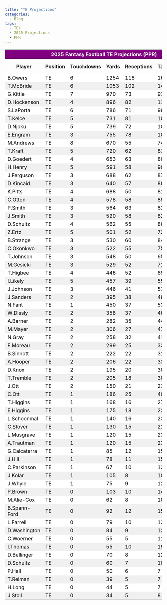 ```yaml
---
title: "TE Projections"
categories:
  - Blog
tags:
  - TEs
  - 2025 Projections
  - PPR
---
```


<table>
  <tr style="background-color: purple; color: white;">
    <th colspan="7"><b>2025 Fantasy Football TE Projections (PPR)</b></th>
  </tr>
  <tr>
    <th>Player</th>
    <th>Position</th>
    <th>Touchdowns</th>
    <th>Yards</th>
    <th>Receptions</th>
    <th>Targets</th>
    <th>Fantasy Points</th>
  </tr>
  <tr style="background-color: white; color: black;">
    <td>B.Owers</td>
    <td>TE</td>
    <td>6</td>
    <td>1254</td>
    <td>118</td>
    <td>161</td>
    <td>280</td>
  </tr>
  <tr style="background-color: #f0f0f0; color: black;">
    <td>T.McBride</td>
    <td>TE</td>
    <td>6</td>
    <td>1053</td>
    <td>102</td>
    <td>145</td>
    <td>243</td>
  </tr>
  <tr style="background-color: white; color: black;">
    <td>G.Kittle</td>
    <td>TE</td>
    <td>7</td>
    <td>970</td>
    <td>73</td>
    <td>97</td>
    <td>226</td>
  </tr>
  <tr style="background-color: #f0f0f0; color: black;">
    <td>D.Hockenson</td>
    <td>TE</td>
    <td>4</td>
    <td>896</td>
    <td>82</td>
    <td>115</td>
    <td>196</td>
  </tr>
  <tr style="background-color: white; color: black;">
    <td>S.LaPorta</td>
    <td>TE</td>
    <td>6</td>
    <td>786</td>
    <td>71</td>
    <td>99</td>
    <td>186</td>
  </tr>
  <tr style="background-color: #f0f0f0; color: black;">
    <td>T.Kelce</td>
    <td>TE</td>
    <td>5</td>
    <td>731</td>
    <td>81</td>
    <td>105</td>
    <td>184</td>
  </tr>
  <tr style="background-color: white; color: black;">
    <td>D.Njoku</td>
    <td>TE</td>
    <td>5</td>
    <td>739</td>
    <td>72</td>
    <td>108</td>
    <td>176</td>
  </tr>
  <tr style="background-color: #f0f0f0; color: black;">
    <td>E.Engram</td>
    <td>TE</td>
    <td>3</td>
    <td>755</td>
    <td>78</td>
    <td>102</td>
    <td>172</td>
  </tr>
  <tr style="background-color: white; color: black;">
    <td>M.Andrews</td>
    <td>TE</td>
    <td>8</td>
    <td>670</td>
    <td>55</td>
    <td>74</td>
    <td>170</td>
  </tr>
  <tr style="background-color: #f0f0f0; color: black;">
    <td>T.Kraft</td>
    <td>TE</td>
    <td>5</td>
    <td>720</td>
    <td>62</td>
    <td>87</td>
    <td>164</td>
  </tr>
  <tr style="background-color: white; color: black;">
    <td>D.Goedert</td>
    <td>TE</td>
    <td>4</td>
    <td>653</td>
    <td>63</td>
    <td>80</td>
    <td>152</td>
  </tr>
  <tr style="background-color: #f0f0f0; color: black;">
    <td>H.Henry</td>
    <td>TE</td>
    <td>5</td>
    <td>591</td>
    <td>58</td>
    <td>90</td>
    <td>147</td>
  </tr>
  <tr style="background-color: white; color: black;">
    <td>J.Ferguson</td>
    <td>TE</td>
    <td>3</td>
    <td>688</td>
    <td>62</td>
    <td>87</td>
    <td>146</td>
  </tr>
  <tr style="background-color: #f0f0f0; color: black;">
    <td>D.Kincaid</td>
    <td>TE</td>
    <td>3</td>
    <td>640</td>
    <td>57</td>
    <td>88</td>
    <td>144</td>
  </tr>
  <tr style="background-color: white; color: black;">
    <td>K.Pitts</td>
    <td>TE</td>
    <td>4</td>
    <td>688</td>
    <td>50</td>
    <td>81</td>
    <td>143</td>
  </tr>
  <tr style="background-color: #f0f0f0; color: black;">
    <td>C.Otton</td>
    <td>TE</td>
    <td>4</td>
    <td>578</td>
    <td>58</td>
    <td>85</td>
    <td>142</td>
  </tr>
  <tr style="background-color: white; color: black;">
    <td>P.Smith</td>
    <td>TE</td>
    <td>3</td>
    <td>564</td>
    <td>63</td>
    <td>81</td>
    <td>138</td>
  </tr>
  <tr style="background-color: #f0f0f0; color: black;">
    <td>J.Smith</td>
    <td>TE</td>
    <td>3</td>
    <td>520</td>
    <td>58</td>
    <td>82</td>
    <td>134</td>
  </tr>
  <tr style="background-color: white; color: black;">
    <td>D.Schultz</td>
    <td>TE</td>
    <td>4</td>
    <td>562</td>
    <td>55</td>
    <td>86</td>
    <td>132</td>
  </tr>
  <tr style="background-color: #f0f0f0; color: black;">
    <td>Z.Ertz</td>
    <td>TE</td>
    <td>5</td>
    <td>501</td>
    <td>52</td>
    <td>72</td>
    <td>132</td>
  </tr>
  <tr style="background-color: white; color: black;">
    <td>B.Strange</td>
    <td>TE</td>
    <td>3</td>
    <td>530</td>
    <td>60</td>
    <td>84</td>
    <td>131</td>
  </tr>
  <tr style="background-color: #f0f0f0; color: black;">
    <td>C.Okonkwo</td>
    <td>TE</td>
    <td>3</td>
    <td>522</td>
    <td>55</td>
    <td>75</td>
    <td>125</td>
  </tr>
  <tr style="background-color: white; color: black;">
    <td>T.Johnson</td>
    <td>TE</td>
    <td>3</td>
    <td>548</td>
    <td>50</td>
    <td>65</td>
    <td>123</td>
  </tr>
  <tr style="background-color: #f0f0f0; color: black;">
    <td>M.Gesicki</td>
    <td>TE</td>
    <td>3</td>
    <td>529</td>
    <td>52</td>
    <td>71</td>
    <td>121</td>
  </tr>
  <tr style="background-color: white; color: black;">
    <td>T.Higbee</td>
    <td>TE</td>
    <td>4</td>
    <td>446</td>
    <td>52</td>
    <td>69</td>
    <td>121</td>
  </tr>
  <tr style="background-color: #f0f0f0; color: black;">
    <td>I.Likely</td>
    <td>TE</td>
    <td>5</td>
    <td>457</td>
    <td>39</td>
    <td>55</td>
    <td>119</td>
  </tr>
  <tr style="background-color: white; color: black;">
    <td>J.Johnson</td>
    <td>TE</td>
    <td>3</td>
    <td>446</td>
    <td>41</td>
    <td>57</td>
    <td>104</td>
  </tr>
  <tr style="background-color: #f0f0f0; color: black;">
    <td>J.Sanders</td>
    <td>TE</td>
    <td>2</td>
    <td>395</td>
    <td>38</td>
    <td>48</td>
    <td>90</td>
  </tr>
  <tr style="background-color: white; color: black;">
    <td>N.Fant</td>
    <td>TE</td>
    <td>1</td>
    <td>450</td>
    <td>37</td>
    <td>53</td>
    <td>88</td>
  </tr>
  <tr style="background-color: #f0f0f0; color: black;">
    <td>W.Dissly</td>
    <td>TE</td>
    <td>2</td>
    <td>358</td>
    <td>37</td>
    <td>46</td>
    <td>84</td>
  </tr>
  <tr style="background-color: white; color: black;">
    <td>A.Barner</td>
    <td>TE</td>
    <td>2</td>
    <td>282</td>
    <td>35</td>
    <td>44</td>
    <td>75</td>
  </tr>
  <tr style="background-color: #f0f0f0; color: black;">
    <td>M.Mayer</td>
    <td>TE</td>
    <td>2</td>
    <td>306</td>
    <td>27</td>
    <td>47</td>
    <td>70</td>
  </tr>
  <tr style="background-color: white; color: black;">
    <td>N.Gray</td>
    <td>TE</td>
    <td>2</td>
    <td>258</td>
    <td>32</td>
    <td>41</td>
    <td>70</td>
  </tr>
  <tr style="background-color: #f0f0f0; color: black;">
    <td>F.Moreau</td>
    <td>TE</td>
    <td>2</td>
    <td>299</td>
    <td>25</td>
    <td>33</td>
    <td>68</td>
  </tr>
  <tr style="background-color: white; color: black;">
    <td>B.Sinnott</td>
    <td>TE</td>
    <td>2</td>
    <td>222</td>
    <td>22</td>
    <td>31</td>
    <td>56</td>
  </tr>
  <tr style="background-color: #f0f0f0; color: black;">
    <td>A.Hooper</td>
    <td>TE</td>
    <td>2</td>
    <td>206</td>
    <td>22</td>
    <td>33</td>
    <td>55</td>
  </tr>
  <tr style="background-color: white; color: black;">
    <td>D.Knox</td>
    <td>TE</td>
    <td>2</td>
    <td>195</td>
    <td>20</td>
    <td>30</td>
    <td>52</td>
  </tr>
  <tr style="background-color: #f0f0f0; color: black;">
    <td>T.Tremble</td>
    <td>TE</td>
    <td>2</td>
    <td>205</td>
    <td>18</td>
    <td>30</td>
    <td>51</td>
  </tr>
  <tr style="background-color: white; color: black;">
    <td>J.Ott</td>
    <td>TE</td>
    <td>2</td>
    <td>150</td>
    <td>21</td>
    <td>27</td>
    <td>49</td>
  </tr>
  <tr style="background-color: #f0f0f0; color: black;">
    <td>C.Ott</td>
    <td>TE</td>
    <td>1</td>
    <td>186</td>
    <td>25</td>
    <td>40</td>
    <td>46</td>
  </tr>
  <tr style="background-color: white; color: black;">
    <td>T.Higgins</td>
    <td>TE</td>
    <td>1</td>
    <td>168</td>
    <td>16</td>
    <td>27</td>
    <td>41</td>
  </tr>
  <tr style="background-color: #f0f0f0; color: black;">
    <td>E.Higgins</td>
    <td>TE</td>
    <td>1</td>
    <td>175</td>
    <td>18</td>
    <td>22</td>
    <td>39</td>
  </tr>
  <tr style="background-color: white; color: black;">
    <td>L.Schoonmal</td>
    <td>TE</td>
    <td>1</td>
    <td>140</td>
    <td>16</td>
    <td>23</td>
    <td>37</td>
  </tr>
  <tr style="background-color: #f0f0f0; color: black;">
    <td>C.Stover</td>
    <td>TE</td>
    <td>1</td>
    <td>130</td>
    <td>15</td>
    <td>21</td>
    <td>36</td>
  </tr>
  <tr style="background-color: white; color: black;">
    <td>L.Musgrave</td>
    <td>TE</td>
    <td>1</td>
    <td>120</td>
    <td>15</td>
    <td>23</td>
    <td>33</td>
  </tr>
  <tr style="background-color: #f0f0f0; color: black;">
    <td>A.Trautman</td>
    <td>TE</td>
    <td>1</td>
    <td>120</td>
    <td>15</td>
    <td>23</td>
    <td>33</td>
  </tr>
  <tr style="background-color: white; color: black;">
    <td>G.Calcaterra</td>
    <td>TE</td>
    <td>1</td>
    <td>85</td>
    <td>12</td>
    <td>15</td>
    <td>27</td>
  </tr>
  <tr style="background-color: #f0f0f0; color: black;">
    <td>J.Hill</td>
    <td>TE</td>
    <td>1</td>
    <td>78</td>
    <td>11</td>
    <td>15</td>
    <td>26</td>
  </tr>
  <tr style="background-color: white; color: black;">
    <td>C.Parkinson</td>
    <td>TE</td>
    <td>1</td>
    <td>67</td>
    <td>10</td>
    <td>13</td>
    <td>23</td>
  </tr>
  <tr style="background-color: #f0f0f0; color: black;">
    <td>J.Kolar</td>
    <td>TE</td>
    <td>1</td>
    <td>105</td>
    <td>8</td>
    <td>10</td>
    <td>23</td>
  </tr>
  <tr style="background-color: white; color: black;">
    <td>J.Whyle</td>
    <td>TE</td>
    <td>1</td>
    <td>75</td>
    <td>9</td>
    <td>12</td>
    <td>23</td>
  </tr>
  <tr style="background-color: #f0f0f0; color: black;">
    <td>P.Brown</td>
    <td>TE</td>
    <td>0</td>
    <td>103</td>
    <td>10</td>
    <td>14</td>
    <td>21</td>
  </tr>
  <tr style="background-color: white; color: black;">
    <td>M.Alie-Cox</td>
    <td>TE</td>
    <td>0</td>
    <td>62</td>
    <td>8</td>
    <td>10</td>
    <td>20</td>
  </tr>
  <tr style="background-color: #f0f0f0; color: black;">
    <td>B.Spann-Ford</td>
    <td>TE</td>
    <td>0</td>
    <td>92</td>
    <td>12</td>
    <td>15</td>
    <td>19</td>
  </tr>
  <tr style="background-color: white; color: black;">
    <td>L.Farrell</td>
    <td>TE</td>
    <td>0</td>
    <td>79</td>
    <td>10</td>
    <td>13</td>
    <td>18</td>
  </tr>
  <tr style="background-color: #f0f0f0; color: black;">
    <td>D.Washington</td>
    <td>TE</td>
    <td>0</td>
    <td>84</td>
    <td>9</td>
    <td>12</td>
    <td>17</td>
  </tr>
  <tr style="background-color: white; color: black;">
    <td>C.Woerner</td>
    <td>TE</td>
    <td>0</td>
    <td>55</td>
    <td>5</td>
    <td>11</td>
    <td>17</td>
  </tr>
  <tr style="background-color: #f0f0f0; color: black;">
    <td>I.Thomas</td>
    <td>TE</td>
    <td>0</td>
    <td>55</td>
    <td>10</td>
    <td>19</td>
    <td>16</td>
  </tr>
  <tr style="background-color: white; color: black;">
    <td>D.Bellinger</td>
    <td>TE</td>
    <td>0</td>
    <td>70</td>
    <td>8</td>
    <td>12</td>
    <td>15</td>
  </tr>
  <tr style="background-color: #f0f0f0; color: black;">
    <td>D.Schultz</td>
    <td>TE</td>
    <td>0</td>
    <td>60</td>
    <td>7</td>
    <td>10</td>
    <td>13</td>
  </tr>
  <tr style="background-color: white; color: black;">
    <td>P.Hall</td>
    <td>TE</td>
    <td>0</td>
    <td>50</td>
    <td>6</td>
    <td>7</td>
    <td>11</td>
  </tr>
  <tr style="background-color: #f0f0f0; color: black;">
    <td>T.Reiman</td>
    <td>TE</td>
    <td>0</td>
    <td>39</td>
    <td>5</td>
    <td>7</td>
    <td>11</td>
  </tr>
  <tr style="background-color: white; color: black;">
    <td>H.Long</td>
    <td>TE</td>
    <td>0</td>
    <td>44</td>
    <td>5</td>
    <td>7</td>
    <td>10</td>
  </tr>
  <tr style="background-color: #f0f0f0; color: black;">
    <td>J.Stoll</td>
    <td>TE</td>
    <td>0</td>
    <td>34</td>
    <td>5</td>
    <td>8</td>
    <td>9</td>
  </tr>
</table>
